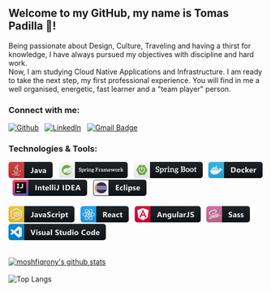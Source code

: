## Welcome to my GitHub, my name is Tomas Padilla 👋!

Being passionate about Design, Culture, Traveling and having a thirst for knowledge, I have always pursued my objectives with discipline and hard work.  
Now, I am studying Cloud Native Applications and Infrastructure.
I am ready to take the next step, my first professional experience.
You will find in me a well organised, energetic, fast learner and a "team player" person.

### Connect with me:
[![Github](https://img.shields.io/badge/-Github-181717?style=for-the-badge&logo=Github&logoColor=white)](https://github.com/padillatom) &nbsp; 
[![LinkedIn](https://img.shields.io/badge/-LinkedIn-0077B5?style=for-the-badge&logo=LinkedIn&logoColor=white)](https://www.linkedin.com/in/padillatom/) &nbsp; 
[![Gmail Badge](https://img.shields.io/badge/-gmail-c14438?style=for-the-badge&logo=Gmail&logoColor=ffffff)](mailto:contact@padillatomas.com) &nbsp; 
</br>

### Technologies & Tools:
  <img src="svg/ java.png" alt="example badge" style="vertical-align:top margin:6px 4px"> &nbsp; 
  <img src="svg/ springframework.png" alt="example badge" style="vertical-align:top margin:6px 4px"> &nbsp;
  <img src="svg/ springboot.png" alt="example badge" style="vertical-align:top margin:6px 4px"> &nbsp;
  <img src="svg/ docker.png" alt="example badge" style="vertical-align:top margin:6px 4px"> &nbsp;
  <img src="svg/ jetbrains_intellij.png" alt="example badge" style="vertical-align:top margin:6px 4px"> &nbsp;
  <img src="svg/ eclipse.png" alt="example badge" style="vertical-align:top margin:6px 4px">\
</br>
  <img src="svg/ js.png" alt="example badge" style="vertical-align:top margin:6px 4px"> &nbsp;
  <img src="svg/ react.png" alt="example badge" style="vertical-align:top margin:6px 4px"> &nbsp;
  <img src="svg/ angular.png" alt="example badge" style="vertical-align:top margin:6px 4px"> &nbsp;
  <img src="svg/ sass.png" alt="example badge" style="vertical-align:top margin:6px 4px"> &nbsp;
  <img src="svg/ visualstudio_code.png" alt="example badge" style="vertical-align:top margin:6px 4px">\
</br>

[![moshfiqrony's github stats](https://github-readme-stats.vercel.app/api?username=padillatom&theme=light&show_icons=true)](https://github.com/padillatom)\
</br>
![Top Langs](https://github-readme-stats.vercel.app/api/top-langs/?username=padillatom&theme=light&hide=TeX&layout=compact)
